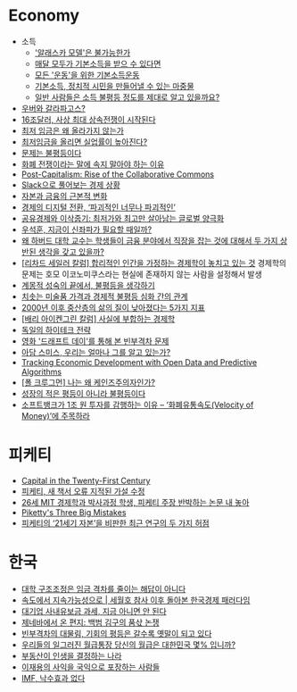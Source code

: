 Economy
=======
* 소득
  * ['알래스카 모델'은 불가능한가](http://www.huffingtonpost.kr/seungsoo-ha/story_b_6953394.html)
  * [매달 모두가 기본소득을 받으 수 있다면](http://www.huffingtonpost.kr/biyn/story_b_7030564.html)
  * [모든 '운동'을 위한 기본소득운동](http://www.huffingtonpost.kr/biyn/story_b_7141152.html)
  * [기본소득, 정치적 시민을 만들어낼 수 있는 마중물](http://www.huffingtonpost.kr/biyn/story_b_7348432.html)
  * [일반 사람들은 소득 불평등 정도를 제대로 알고 있을까요?](http://newspeppermint.com/2015/06/01/perceivinginequality/)
* [우버와 갈라파고스?](http://www.venturesquare.net/577294)
* [16조달러, 사상 최대 상속전쟁이 시작된다](http://www.huffingtonpost.kr/nopil-kwak/story_b_6907098.html)
* [최저 임금은 왜 올라가지 않는가](http://ppss.kr/archives/38239)
* [최저임금을 올리면 실업률이 높아진다?](http://ppss.kr/archives/46625)
* [문제는 불평등이다](http://www.huffingtonpost.kr/wonjae-lee/story_b_6937122.html)
* [화폐 전쟁이라는 말에 속지 말아야 하는 이유](http://ppss.kr/archives/38976)
* [Post-Capitalism: Rise of the Collaborative Commons](https://medium.com/basic-income/post-capitalism-rise-of-the-collaborative-commons-62b0160a7048)
* [Slack으로 풀어보는 경제 상황](http://ppss.kr/archives/38315)
* [자본과 금융의 근본적 변화](http://ppss.kr/archives/39907)
* [경제의 디지털 전환, ‘파괴적인 너무나 파괴적인’](http://slownews.kr/39344)
* [공유경제와 이삭줍기: 최저가와 최고만 살아남는 글로벌 양극화](http://slownews.kr/40394)
* [우석훈, 지금이 신좌파가 필요할 때일까?](http://ppss.kr/archives/41560)
* [왜 하버드 대학 교수는 학생들이 금융 분야에서 직장을 잡는 것에 대해서 두 가지 상반된 생각을 갖고 있을까?](http://newspeppermint.com/2015/04/13/harvardfinance/)
* [[리차드 세일러 칼럼] 합리적인 인간을 가정하는 경제학이 놓치고 있는 것](http://newspeppermint.com/2015/05/12/thaler/) 경제학의 문제는 호모 이코노미쿠스라는 현실에 존재하지 않는 사람을 설정해서 발생
* [계몽적 성숙의 끝에서, 불평등을 생각하기](http://www.huffingtonpost.kr/jinsok-kim/story_b_7281418.html)
* [치솟는 미술품 가격과 경제적 불평등 심화 간의 관계](http://newspeppermint.com/2015/05/14/picasso-inequality/)
* [2000년 이후 중산층의 삶의 질이 낮아졌다는 5가지 지표](http://www.huffingtonpost.kr/2015/05/19/story_n_7310572.html)
* [[배리 아이켄그린 칼럼] 사실에 부합하는 경제학](http://newspeppermint.com/2015/05/19/economics/)
* [독일의 하이테크 전략](http://www.mindprogram.co.kr/category/%EA%B2%BD%EC%A0%9C%20%EC%9D%B4%EC%95%BC%EA%B8%B0/%EB%8F%85%EC%9D%BC%EC%9D%98%20%ED%95%98%EC%9D%B4%ED%85%8C%ED%81%AC%20%EC%A0%84%EB%9E%B5)
* [영화 '드래프트 데이'를 통해 본 빈부격차 문제](http://blog.daum.net/nasica/6862613)
* [아담 스미스, 우리는 얼마나 그를 알고 있는가?](http://ppss.kr/archives/37737)
* [Tracking Economic Development with Open Data and Predictive Algorithms](http://blog.algorithmia.com/post/119318050069/tracking-economic-development-with-open-data-and)
* [[폴 크루그먼] 나는 왜 케인즈주의자인가?](http://newspeppermint.com/2015/06/09/krugmankeynesian/)
* [성장의 적은 평등이 아니라 불평등이다](http://www.huffingtonpost.kr/wonjae-lee/story_b_7683338.html)
* [소프트뱅크가 1조 원 투자를 감행하는 이유 – ‘화폐유통속도(Velocity of Money)’에 주목하라](http://besuccess.com/2015/07/velocity-of-money/)

# 피케티
* [Capital in the Twenty-First Century](http://blog.naver.com/jinforest/220082744083)
* [피케티, 새 책서 오류 지적된 가설 수정](http://www.huffingtonpost.kr/2015/03/11/story_n_6844672.html)
* [26세 MIT 경제학과 박사과정 학생, 피케티 주장 반박하는 논문 내 놓아](http://newspeppermint.com/2015/03/26/mattrognlie/)
* [Piketty's Three Big Mistakes](http://www.bloombergview.com/articles/2015-03-27/piketty-s-three-big-mistakes-in-inequality-analysis)
* [피케티의 ‘21세기 자본’을 비판한 최근 연구의 두 가지 허점](http://newspeppermint.com/2015/06/28/arnott-bernstein-wu-piketty/)

# 한국
* [대학 구조조정은 임금 격차를 줄이는 해답이 아니다](http://ppss.kr/archives/36627)
* [속도에서 지속가능성으로 | 세월호 참사 이후 돌아본 한국경제 패러다임](http://www.huffingtonpost.kr/wonjae-lee/story_b_7133814.html)
* [대기업 사내유보금 과세, 지금 아니면 안 된다](http://www.huffingtonpost.kr/jeongtae-roh/story_b_6945220.html)
* [제네바에서 온 편지: 백범 김구의 품삯 논쟁](http://slownews.kr/40341)
* [빈부격차의 대물림, 기회의 평등은 갈수록 옛말이 되고 있다](http://ppss.kr/archives/37480)
* [우리들의 일그러진 월급통장 당신의 월급은 대한민국 몇% 입니까?](http://interview.hankookilbo.com/v/ad198673cbd34caa8f4ab930007d8153/)
* [부동산이 인생을 결정하는 나라](http://www.huffingtonpost.kr/taekyung-lee/story_b_7338624.html)
* [이재용의 사익을 국익으로 포장하는 사람들](http://www.huffingtonpost.kr/daein-sun/story_b_7684770.html)
* [IMF, 낙수효과 없다](http://ppss.kr/archives/46535)